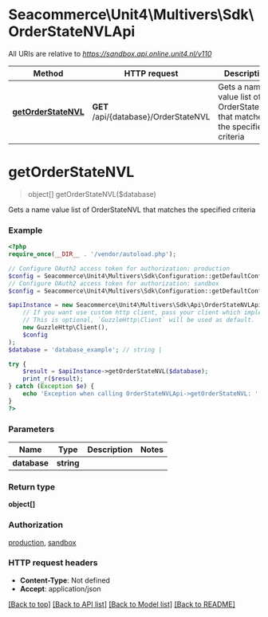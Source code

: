 # Seacommerce\Unit4\Multivers\Sdk\OrderStateNVLApi

All URIs are relative to *https://sandbox.api.online.unit4.nl/v110*

Method | HTTP request | Description
------------- | ------------- | -------------
[**getOrderStateNVL**](OrderStateNVLApi.md#getOrderStateNVL) | **GET** /api/{database}/OrderStateNVL | Gets a name value list of OrderStateNVL that matches the specified criteria


# **getOrderStateNVL**
> object[] getOrderStateNVL($database)

Gets a name value list of OrderStateNVL that matches the specified criteria

### Example
```php
<?php
require_once(__DIR__ . '/vendor/autoload.php');

// Configure OAuth2 access token for authorization: production
$config = Seacommerce\Unit4\Multivers\Sdk\Configuration::getDefaultConfiguration()->setAccessToken('YOUR_ACCESS_TOKEN');
// Configure OAuth2 access token for authorization: sandbox
$config = Seacommerce\Unit4\Multivers\Sdk\Configuration::getDefaultConfiguration()->setAccessToken('YOUR_ACCESS_TOKEN');

$apiInstance = new Seacommerce\Unit4\Multivers\Sdk\Api\OrderStateNVLApi(
    // If you want use custom http client, pass your client which implements `GuzzleHttp\ClientInterface`.
    // This is optional, `GuzzleHttp\Client` will be used as default.
    new GuzzleHttp\Client(),
    $config
);
$database = 'database_example'; // string | 

try {
    $result = $apiInstance->getOrderStateNVL($database);
    print_r($result);
} catch (Exception $e) {
    echo 'Exception when calling OrderStateNVLApi->getOrderStateNVL: ', $e->getMessage(), PHP_EOL;
}
?>
```

### Parameters

Name | Type | Description  | Notes
------------- | ------------- | ------------- | -------------
 **database** | **string**|  |

### Return type

**object[]**

### Authorization

[production](../../README.md#production), [sandbox](../../README.md#sandbox)

### HTTP request headers

 - **Content-Type**: Not defined
 - **Accept**: application/json

[[Back to top]](#) [[Back to API list]](../../README.md#documentation-for-api-endpoints) [[Back to Model list]](../../README.md#documentation-for-models) [[Back to README]](../../README.md)

